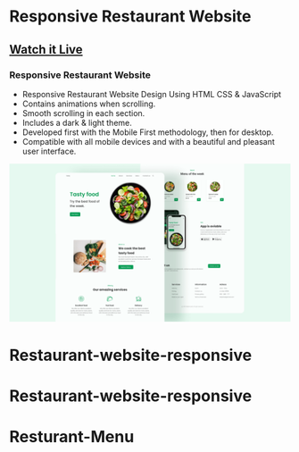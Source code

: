 # Responsive Restaurant Website
## [Watch it Live](https://codeminamo.github.io/Restaurant-website-responsive/)
### Responsive Restaurant Website

- Responsive Restaurant Website Design Using HTML CSS & JavaScript
- Contains animations when scrolling.
- Smooth scrolling in each section.
- Includes a dark & light theme.
- Developed first with the Mobile First methodology, then for desktop.
- Compatible with all mobile devices and with a beautiful and pleasant user interface.


![preview img](/preview.png)
# Restaurant-website-responsive
# Restaurant-website-responsive
# Resturant-Menu
